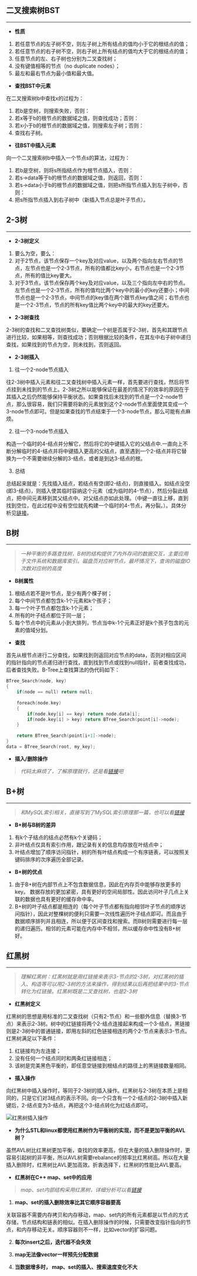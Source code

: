 ## 二叉搜索树BST
---

* **性质**

1. 若任意节点的左子树不空，则左子树上所有结点的值均小于它的根结点的值；
2. 若任意节点的右子树不空，则右子树上所有结点的值均大于它的根结点的值；
3. 任意节点的左、右子树也分别为二叉查找树；
4. 没有键值相等的节点（no duplicate nodes）；
5. 最左和最右节点为最小值和最大值。

* **查找BST中元素**

在二叉搜索树b中查找x的过程为：
1. 若b是空树，则搜索失败，否则：
2. 若x等于b的根节点的数据域之值，则查找成功；否则：
3. 若x小于b的根节点的数据域之值，则搜索左子树；否则：
4. 查找右子树。

* **往BST中插入元素**

向一个二叉搜索树b中插入一个节点s的算法，过程为：
1. 若b是空树，则将s所指结点作为根节点插入，否则：
2. 若s->data等于b的根节点的数据域之值，则返回，否则：
3. 若s->data小于b的根节点的数据域之值，则把s所指节点插入到左子树中，否则：
4. 把s所指节点插入到右子树中（新插入节点总是叶子节点）。

## 2-3树
---

* **2-3树定义**

1. 要么为空，要么：
2. 对于2节点，该节点保存一个key及对应value，以及两个指向左右节点的节点，左节点也是一个2-3节点，所有的值都比key小，右节点也是一个2-3节点，所有的值比key要大。
3. 对于3节点，该节点保存两个key及对应value，以及三个指向左中右的节点。左节点也是一个2-3节点，所有的值均比两个key中的最小的key还要小；中间节点也是一个2-3节点，中间节点的key值在两个跟节点key值之间；右节点也是一个2-3节点，节点的所有key值比两个key中的最大的key还要大。

* **2-3树查找**

2-3树的查找和二叉查找树类似，要确定一个树是否属于2-3树，首先和其跟节点进行比较，如果相等，则查找成功；否则根据比较的条件，在其左中右子树中递归查找，如果找到的节点为空，则未找到，否则返回。

* **2-3树插入**

1. 往一个2-node节点插入

往2-3树中插入元素和往二叉查找树中插入元素一样，首先要进行查找，然后将节点挂到未找到的节点上。2-3树之所以能够保证在最差的情况下的效率的原因在于其插入之后仍然能够保持平衡状态。如果查找后未找到的节点是一个2-node节点，那么很容易，我们只需要将新的元素放到这个2-node节点里面使其变成一个3-node节点即可。但是如果查找的节点结束于一个3-node节点，那么可能有点麻烦。

2. 往一个3-node节点插入

构造一个临时的4-结点并分解它，然后将它的中键插入它的父结点中.一直向上不断分解临时的4-结点并将中键插入更高的父结点，直至遇到一个2-结点并将它替换为一个不需要继续分解的3-结点，或者是到达3-结点的根。

3. 总结

总结起来就是：先找插入结点，若结点有空(即2-结点)，则直接插入。如结点没空(即3-结点)，则插入使其临时容纳这个元素（成为临时的4-节点），然后分裂此结点，把中间元素移到其父结点中。对父结点亦如此处理。（中键一直往上移，直到找到空位，在此过程中没有空位就先构建一个临时的4-节点，再分裂。）。具体分析见[链接](http://blog.csdn.net/yang_yulei/article/details/26066409)。

## B树
---

> *一种平衡的多路查找树，B树的结构提供了内外存间的数据交互，主要应用于文件系统和数据库索引。磁盘页对应树节点，最坏情况下，查询的磁盘IO次数对应树的高度*

* **B树属性**

1. 根结点若不是叶节点，至少有两个棵子树；
2. 每个中间节点都包含k-1个元素和k个孩子；
3. 每一个叶子节点都包含k-1个元素；
4. 所有的叶子结点都位于同一层；
5. 每个节点中的元素从小到大排列，节点当中k-1个元素正好是k个孩子包含的元素的值域分划。

* **查找**

首先从根节点进行二分查找，如果找到则返回对应节点的data，否则对相应区间的指针指向的节点递归进行查找，直到找到节点或找到null指针，前者查找成功，后者查找失败。B-Tree上查找算法的伪代码如下：

```cpp
BTree_Search(node, key)
{
    if(node == null) return null;
 
    foreach(node.key)
    {
        if(node.key[i] == key) return node.data[i];
        if(node.key[i] > key) return BTree_Search(point[i]->node);
    }
 
    return BTree_Search(point[i+1]->node);
}
data = BTree_Search(root, my_key);
```

* **插入/删除操作**

> *代码太麻烦了，了解原理就行，还是看[链接](http://blog.jobbole.com/111757/?utm_source=blog.jobbole.com&utm_medium=relatedPosts)吧*

## B+树
---

> *和MySQL索引相关，直接写到了MySQL索引原理那一篇，也可以看[链接](http://blog.jobbole.com/24006/)*

* **B+树与B树的差异**

1. 有k个子结点的结点必然有k个关键码；
2. 非叶结点仅具有索引作用，跟记录有关的信息均存放在叶结点中；
3. 叶结点增加了顺序访问指针，树的所有叶结点构成一个有序链表，可以按照关键码排序的次序遍历全部记录。

* **B+树的优点**

1. 由于B+树在内部节点上不包含数据信息，因此在内存页中能够存放更多的key。 数据存放的更加紧密，具有更好的空间局部性。因此访问叶子几点上关联的数据也具有更好的缓存命中率。
2. B+树的叶子结点都是相连的（每个叶子节点都有指向相邻叶子节点的顺序访问指针），因此对整棵树的便利只需要一次线性遍历叶子结点即可。而且由于数据顺序排列并且相连，所以便于区间查找和搜索。而B树则需要进行每一层的递归遍历。相邻的元素可能在内存中不相邻，所以缓存命中性没有B+树好。

## 红黑树
---

> *理解红黑树：红黑树就是用红链接来表示3-节点的2-3树，对红黑树的插入、构造等可以用2-3树的方法来操作，得到结果以后再把结果中的3-节点转化为红链接。红黑树既是二叉查找树，也是2-3树*

* **红黑树定义**

红黑树的思想是用标准的二叉查找树（只有2-节点）和一些额外信息（替换3-节点）来表示2-3树。树中的红链接将两个2-结点连接起来构成一个3-结点，黑链接则是2-3树中的普通链接，即用左斜的红色链接相连的两个2-节点来表示3-节点。红黑树满足以下条件：
1. 红链接均为左连接；
2. 没有任何一个结点同时和两条红链接相连；
3. 该树是完美黑色平衡的，即任意空链接到根结点的路径上的黑链接数量相同。

* **插入操作**

向红黑树中插入操作时，等同于2-3树的插入操作。红黑树与2-3树在本质上是相同的，只是它们对3结点的表示不同。向一个只含有一个2-结点的2-3树中插入新键后，2-结点变为3-结点，再把这个3-结点转化为红结点即可。


![红黑树插入操作](http://upload-images.jianshu.io/upload_images/7109298-b28567b22019cc45.png?imageMogr2/auto-orient/strip%7CimageView2/2/w/1240)

* **为什么STL和linux都使用红黑树作为平衡树的实现，而不是更加平衡的AVL树？**

虽然AVL树比红黑树更加平衡，查找的效率更高，但在大量的插入删除操作时，更容易引起树的非平衡，所以AVL树需要rebalance的频率比红黑树高。所以在大量插入删除时，红黑树比AVL更加高效。折衷选择下，红黑树的性能比AVL要高。

* **红黑树在C++ map、set中的应用**
> *map、set内部结构采用红黑树，详细分析可以看[链接](http://www.cnblogs.com/renyuan/archive/2013/12/11/3469851.html)*

1. **map、set的插入删除效率比其它顺序容器要高**

关联容器不需要内存拷贝和内存移动，map、set内的所有元素都是以节点的方式存储，节点结构和链表的相似。在插入删除操作的时候，只需要改变指针指向的节点，和内存移动无关。顺序容器则不一样，比如vector的扩容问题。

2. **每次insert之后，迭代器不会失效**

3. **map无法像vector一样预先分配数据**

4. **当数据增多时， map、set的插入、搜索速度变化不大**
